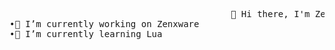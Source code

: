 <pre>
                                          👋 Hi there, I'm Zenpo
•🔭 I’m currently working on Zenxware
•🌱 I’m currently learning Lua
</pre>
